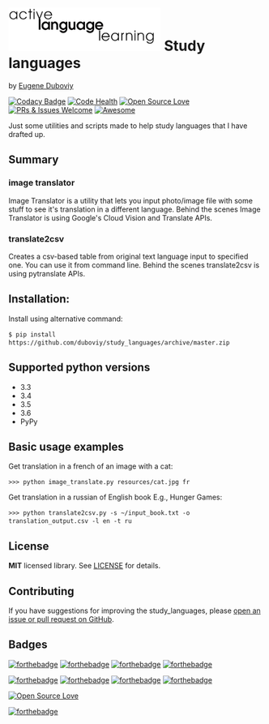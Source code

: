 <h1><img src="https://raw.githubusercontent.com/duboviy/study_languages/master/logo.png" height=85 alt="logo" title="logo"> Study languages</h1>

by [Eugene Duboviy](https://duboviy.github.io/)

[![Codacy Badge](https://api.codacy.com/project/badge/Grade/965a74c1645a4586a353a46e1e25146d)](https://www.codacy.com/app/dubovoy/study_languages?utm_source=github.com&amp;utm_medium=referral&amp;utm_content=duboviy/study_languages&amp;utm_campaign=Badge_Grade) [![Code Health](https://landscape.io/github/duboviy/study_languages/master/landscape.svg?style=flat)](https://landscape.io/github/duboviy/study_languages/master) [![Open Source Love](https://badges.frapsoft.com/os/mit/mit.svg?v=102)](https://github.com/duboviy/study_languages/) [![PRs & Issues Welcome](https://img.shields.io/badge/PRs%20&%20Issues-welcome-brightgreen.svg)](https://github.com/duboviy/study_languages/pulls) [![Awesome](https://cdn.rawgit.com/sindresorhus/awesome/d7305f38d29fed78fa85652e3a63e154dd8e8829/media/badge.svg)](https://github.com/duboviy/study_languages/)

Just some utilities and scripts made to help study languages that I have drafted up.

## Summary

### image translator
Image Translator is a utility that lets you input photo/image file with some stuff to see it's translation in a different language.
Behind the scenes Image Translator is using Google's Cloud Vision and Translate APIs.

### translate2csv

Creates a csv-based table from original text language input to specified one. You can use it from command line.
Behind the scenes translate2csv is using pytranslate APIs.

## Installation:

Install using alternative command:
```
$ pip install https://github.com/duboviy/study_languages/archive/master.zip
```

## Supported python versions

  * 3.3
  * 3.4
  * 3.5
  * 3.6
  * PyPy


## Basic usage examples

Get translation in a french of an image with a cat:
```
>>> python image_translate.py resources/cat.jpg fr
```


Get translation in a russian of English book E.g., Hunger Games:
```
>>> python translate2csv.py -s ~/input_book.txt -o translation_output.csv -l en -t ru
```

## License

**MIT** licensed library. See [LICENSE](LICENSE) for details.


## Contributing

If you have suggestions for improving the study_languages, please [open an issue or
pull request on GitHub](https://github.com/duboviy/study_languages/).


## Badges

[![forthebadge](http://forthebadge.com/images/badges/fuck-it-ship-it.svg)](https://github.com/duboviy/study_languages/)
[![forthebadge](http://forthebadge.com/images/badges/built-with-love.svg)](https://github.com/duboviy/study_languages/) [![forthebadge](http://forthebadge.com/images/badges/built-by-hipsters.svg)](https://github.com/duboviy/study_languages/) [![forthebadge](http://forthebadge.com/images/badges/built-with-swag.svg)](https://github.com/duboviy/study_languages/)

[![forthebadge](http://forthebadge.com/images/badges/powered-by-electricity.svg)](https://github.com/duboviy/study_languages/) [![forthebadge](http://forthebadge.com/images/badges/powered-by-oxygen.svg)](https://github.com/duboviy/study_languages/) [![forthebadge](http://forthebadge.com/images/badges/powered-by-water.svg)](https://github.com/duboviy/study_languages/) [![forthebadge](http://forthebadge.com/images/badges/powered-by-responsibility.svg)](https://github.com/duboviy/study_languages/)

[![Open Source Love](https://badges.frapsoft.com/os/v1/open-source.svg?v=102)](https://github.com/ellerbrock/open-source-badge/)

[![forthebadge](http://forthebadge.com/images/badges/makes-people-smile.svg)](https://github.com/duboviy/study_languages/)

